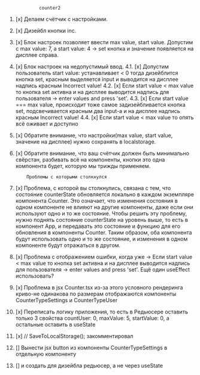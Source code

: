                 counter2

1. [х] Делаем счётчик с настройками.
2. [х] Дизейбл кнопки inc.
3. [х] Блок настроек позволяет ввести max value, start value. Допустим с max value: 7, а start value: 4 -> set кнопка и значение появляется на дисплее справа.
4. [х] Блок настроек на недопустимый ввод.
   4.1. [x] Допустим пользователь start value: устанавливает < 0 тогда дизейблится кнопка set, красным выделяется input и выводится на дисплее надпись красным Incorrect value!
   4.2. [x] Если start value < max value то кнопка set активна и на дисплее выводится надпись для пользователя -> enter values and press 'set'.
   4.3. [x] Если start value === max value, происходит тоже самое задизейбливается кнопка set, подсвечивается красным два input-а и на дисплее надпись красным Incorrect value!
   4.4. [x] Если start value < max value то опять всё оживает и доступно
5. [х] Обратите внимание, что настройки(max value, start value, значение на дисплее) нужно сохранять в localstorage.
6. [х] Обратите внимание, что ваш счётчик должен быть минимально свёрстан, разбивать всё на компоненты, кнопки это одна компонента будет, которую мы трижды применяем.

           Проблемы с которыми столкнулся

7. [х] Проблема, с которой вы столкнулись, связана с тем, что состояние counterState обновляется локально в каждом экземпляре компонента Counter. Это означает, что изменения состояния в одном компоненте не влияют на другие компоненты, даже если они используют одно и то же состояние.
   Чтобы решить эту проблему, нужно поднять состояние counterState на уровень выше, то есть в компонент App, и передавать это состояние и функцию для его обновления в компоненты Counter. Таким образом, оба компонента будут использовать одно и то же состояние, и изменения в одном компоненте будут отражаться в другом.
8. [х] Проблема с отображением ошибки, когда уже -> Если start value < max value то кнопка set активна и на дисплее выводится надпись для пользователя -> enter values and press 'set'. Ещё один useEffect использовать?
9. [х] Проблема в jsx Counter.tsx из-за этого условного рендеринга криво-не одинакова по размерам отображаются компоненты CounterTypeSettings и CounterTypeUser
10.   [х] Переписать логику приложения, то есть в Редьюсере оставить только 3 свойства countUser: 0, maxValue: 5, startValue: 0, а остальные оставить в useState
11.   [х] // SaveToLocalStorage(); закомментировал
12. [] Вынести jsx button из компоненты CounterTypeSettings в отдельную компоненту 
13. [] и создать для дизейбла редьюсер, а не через useState
